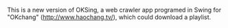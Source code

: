 This is a new version of OKSing, a web crawler app programed in Swing for "OKchang" (http://www.haochang.tv/), which could download a playlist.
